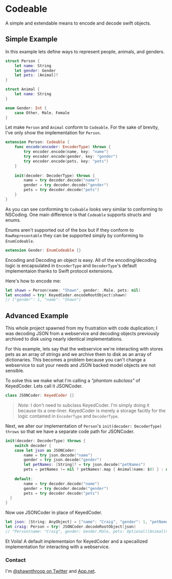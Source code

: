 # Codeable
A simple and extendable means to encode and decode swift objects.

## Simple Example
In this example lets define ways to represent people, animals, and genders.

```swift
struct Person {
    let name: String
    let gender: Gender
    let pets: [Animal]?
}

struct Animal {
    let name: String
}

enum Gender: Int {
    case Other, Male, Female
}
```

Let make `Person` and `Animal` conform to `Codeable`. For the sake of brevity, I've only show the implementation for `Person`.

```swift
extension Person: Codeable {
    func encode(encoder: EncoderType) throws {
        try encoder.encode(name, key: "name")
        try encoder.encode(gender, key: "gender")
        try encoder.encode(pets, key: "pets")
    }
    
    init(decoder: DecoderType) throws {
        name = try decoder.decode("name")
        gender = try decoder.decode("gender")
        pets = try decoder.decode("pets")
    }
}
```

As you can see conforming to `Codeable` looks very similar to conforming to NSCoding. One main difference is that `Codeable` supports structs and enums.

Enums aren't supported out of the box but if they conform to `RawRepresentable` they can be supported simply by conforming to `EnumCodeable`.

```swift
extension Gender: EnumCodeable {}
```

Encoding and Decoding an object is easy. All of the encoding/decoding logic is encapsulated in `EncoderType` and `DecoderType`'s default implementaion thanks to Swift protocol extensions.

Here's how to encode me:

```swift
let shawn = Person(name: "Shawn", gender: .Male, pets: nil)
let encoded = try! KeyedCoder.encodeRootObject(shawn)
// ["gender": 1, "name": "Shawn"]
```

## Advanced Example
This whole project spawned from my frustration with code duplication; I was decoding JSON from a webservice and decoding objects previously archived to disk using nearly identical implementations.

For this example, lets say that the webservice we're interacting with stores pets as an array of strings and we archive them to disk as an array of dictionaries. This becomes a problem because you can't change a webservice to suit your needs and JSON backed model objects are not sensible. 

To solve this we make what I'm calling a _"phantom subclass"_ of KeyedCoder. Lets call it JSONCoder. 

```swift
class JSONCoder: KeyedCoder {}
```

> _Note:_ I don't need to subclass KeyedCoder. I'm simply doing it because its a one-liner. KeyedCoder is merely a storage facitly for the logic contained in `EncoderType` and `DecoderType`.

Next, we alter our implementation of `Person`'s `init(decoder: DecoderType) throws` so that we have a separate code path for JSONCoder.

```swift
init(decoder: DecoderType) throws {
    switch decoder {
    case let json as JSONCoder:
        name = try json.decode("name")
        gender = try json.decode("gender")
        let petNames: [String]? = try json.decode("petNames")
        pets = petNames != nil ? petNames!.map { Animal(name: $0) } : nil
        
    default:
        name = try decoder.decode("name")
        gender = try decoder.decode("gender")
        pets = try decoder.decode("pets")
  }
}
```

Now use JSONCoder in place of KeyedCoder.

```swift
let json: [String: AnyObject] = ["name": "Craig", "gender": 1, "petNames": ["Fluffy"]]
let craig: Person = try! JSONCoder.decodeRootObject(json)
// "Person(name: "Craig", gender: Gender.Male, pets: Optional([Animal(name: "Fluffy")]))"
```

Et Voila! A default implementaion for KeyedCoder and a specailized implementation for interacting with a webservice.

### Contact

I'm [@shawnthroop on Twitter](http://twitter.com/shawnthroop) and [App.net](http://app.net/shawnthroop).
